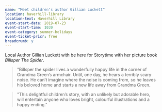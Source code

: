 ```yaml
---
name: "Meet children's author Gillian Luckett"
location: haverhill-library
location-text: Haverhill Library
event-start-date: 2019-07-23
event-start-time: 1030
event-category: summer-holidays
event-ticket-pricr: free
breadcrumb: y
---
```


Local Author Gillian Luckett with be here for Storytime with her picture book <cite>Billsper The Spider</cite>.

> "Billsper the spider lives a wonderfully happy life in the corner of Grandma Green’s armchair. Until, one day, he hears a terribly scary noise. He can’t imagine where the noise is coming from, so he leaves his beloved home and starts a new life away from Grandma Green.

> "This delightful children’s story, with an unlikely but adorable hero, will entertain anyone who loves bright, colourful illustrations and a happy ending."
